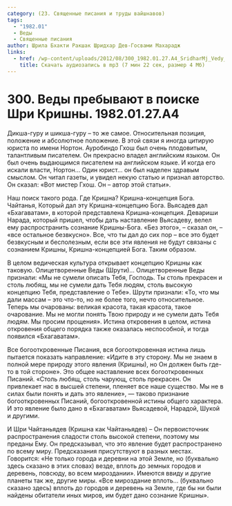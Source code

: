 ```yaml
---
category: (23. Священные писания и труды вайшнавов)
tags:
  - "1982.01"
  - Веды
  - Священные писания
author: Шрила Бхакти Ракшак Шридхар Дев-Госвами Махарадж
links:
  - href: /wp-content/uploads/2012/08/300_1982.01.27.A4_SridharMj_Vedy_prebyvayut_v_poiske_Shri_Krishny.mp3
    title: Скачать аудиозапись в mp3 (7 мин 22 сек, размер 4 Мб)
---
```


# 300. Веды пребывают в поиске Шри Кришны. 1982.01.27.A4

Дикша-гуру и шикша-гуру – то же самое. Относительная позиция, положение и абсолютное положение. В этой связи я иногда цитирую юриста по имени Нортон. Ауробиндо Гхош был очень плодовитым, талантливым писателем. Он прекрасно владел английским языком. Он был очень выдающимся писателем на английском языке. И когда его искали власти, Нортон… Один юрист… он был наделен здравым смыслом. Он читал газеты, и увидел некую статью и признал авторство. Он сказал: «Вот мистер Гхош. Он – автор этой статьи».

Наш поиск такого рода. Где Кришна? Кришна-концепция Бога. Чайтанья, Который дал эту Кришна-концепцию Бога. Вьясадев дал «Бхагаватам», в которой представлена Кришна-концепция. Девариши Нарада, который пришел, чтобы дать наставление Вьясадеву, велел ему распространить сознание Кришны-Бога. «Без этого», – сказал он, – «все остальное безвкусно». Все, что ты дал до сих пор – все это будет безвкусным и бесполезным, если все эти явления не будут связаны с сознанием Кришны, Кришна-концепцией Бога. Таким образом.

В целом ведическая культура открывает концепцию Кришны как таковую. Олицетворенные Веды (Шрути)… Олицетворенные Веды признали: «Мы не сумели описать Тебя, Господь. Ты столь прекрасен и столь любящ, мы не сумели дать Тебя людям, столь высокую концепцию Тебя, представление о Тебе». Шрути признали: «То, что мы дали массам – это что-то, но не более того, нечто относительное. Теперь мы очарованы: великая красота, такая красота, такое очарование. Мы не могли понять Твою природу и не сумели дать Тебя людям. Мы просим прощения». Истина откровения в целом, истина откровения общего порядка также оказалась неспособной, и тогда появился «Бхагаватам».

Все богооткровенные Писания, вся богооткровенная истина лишь пытается показать направление: «Идите в эту сторону. Мы не знаем в полной мере природу этого явления (Кришны), но Он должен быть где-то в той стороне». Это общее наставление всех богооткровенных Писаний. «Столь любящ, столь чарующ, столь прекрасен. Он привлекает нас в высшей степени, пленяет все наше существо. Мы не в силах были понять и дать это явление», — таково признание богооткровенных Писаний, богооткровенной истины общего характера. И это явление было дано в «Бхагаватам» Вьясадевой, Нарадой, Шукой и другими.

И Шри Чайтаньядев (Кришна как Чайтаньядев) – Он первоисточник распространения сладости столь высокой степени, поэтому мы преданы Ему. Он предсказывал, что это явление будет распространено по всему миру. Предсказания присутствуют в разных местах. Говорится: «Не только города и деревни на этой Земле, но (буквально здесь сказано в этих словах) везде, вплоть до земных городов и деревень, повсюду, во всем мироздании». Имеются ввиду и другие планеты так же, другие миры. «Все мироздание вплоть… (буквально сказано здесь) вплоть до городов и деревень на Земле, где бы ни были найдены обитатели иных миров, им будет дано сознание Кришны».


